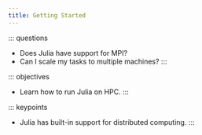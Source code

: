 ```yaml
---
title: Getting Started
---
```


::: questions
- Does Julia have support for MPI?
- Can I scale my tasks to multiple machines?
:::

::: objectives
- Learn how to run Julia on HPC.
:::


::: keypoints
- Julia has built-in support for distributed computing.
:::


